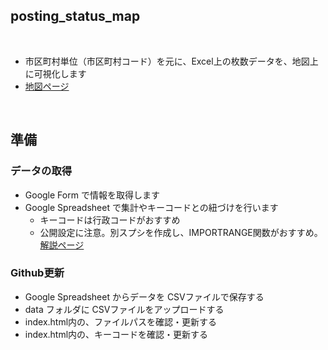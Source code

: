 ## posting_status_map

<br>

- 市区町村単位（市区町村コード）を元に、Excel上の枚数データを、地図上に可視化します
- [地図ページ](https://aimerci.github.io/posting_status_map/view/)

<br>

## 準備

### データの取得
- Google Form で情報を取得します
- Google Spreadsheet で集計やキーコードとの紐づけを行います  
  - キーコードは行政コードがおすすめ  
  - 公開設定に注意。別スプシを作成し、IMPORTRANGE関数がおすすめ。[解説ページ](https://roboma.io/blog/marketing/importrange-function-of-google-spreadsheet/)

### Github更新
- Google Spreadsheet からデータを CSVファイルで保存する
- data フォルダに CSVファイルをアップロードする
- index.html内の、ファイルパスを確認・更新する
- index.html内の、キーコードを確認・更新する

